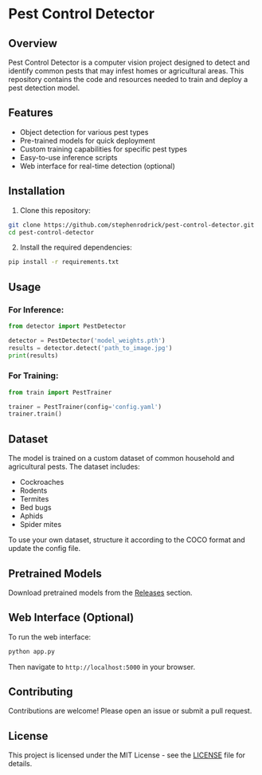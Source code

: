 # Pest Control Detector

## Overview
Pest Control Detector is a computer vision project designed to detect and identify common pests that may infest homes or agricultural areas. This repository contains the code and resources needed to train and deploy a pest detection model.

## Features

- Object detection for various pest types
- Pre-trained models for quick deployment
- Custom training capabilities for specific pest types
- Easy-to-use inference scripts
- Web interface for real-time detection (optional)

## Installation

1. Clone this repository:
```bash
git clone https://github.com/stephenrodrick/pest-control-detector.git
cd pest-control-detector
```

2. Install the required dependencies:
```bash
pip install -r requirements.txt
```

## Usage

### For Inference:
```python
from detector import PestDetector

detector = PestDetector('model_weights.pth')
results = detector.detect('path_to_image.jpg')
print(results)
```

### For Training:
```python
from train import PestTrainer

trainer = PestTrainer(config='config.yaml')
trainer.train()
```

## Dataset

The model is trained on a custom dataset of common household and agricultural pests. The dataset includes:

- Cockroaches
- Rodents
- Termites
- Bed bugs
- Aphids
- Spider mites

To use your own dataset, structure it according to the COCO format and update the config file.

## Pretrained Models

Download pretrained models from the [Releases](https://github.com/stephenrodrick/pest-control-detector/releases) section.

## Web Interface (Optional)

To run the web interface:
```bash
python app.py
```
Then navigate to `http://localhost:5000` in your browser.

## Contributing

Contributions are welcome! Please open an issue or submit a pull request.

## License

This project is licensed under the MIT License - see the [LICENSE](LICENSE) file for details.
